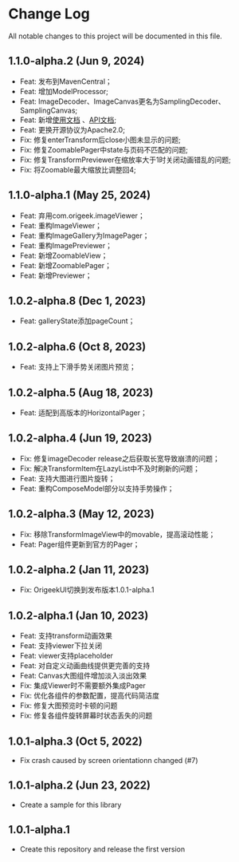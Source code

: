 # **Change Log**
All notable changes to this project will be documented in this file. 

## 1.1.0-alpha.2 (Jun 9, 2024)
- Feat: 发布到MavenCentral；
- Feat: 增加ModelProcessor;
- Feat: ImageDecoder、ImageCanvas更名为SamplingDecoder、SamplingCanvas;
- Feat: 新增[使用文档](https://jvziyaoyao.github.io/scale/) 、[API文档](https://jvziyaoyao.github.io/scale/reference/);
- Feat: 更换开源协议为Apache2.0;
- Fix: 修复enterTransform后close小图未显示的问题;
- Fix: 修复ZoomablePager中state与页码不匹配的问题;
- Fix: 修复TransformPreviewer在缩放率大于1时关闭动画错乱的问题;
- Fix: 将Zoomable最大缩放比调整回4;

## 1.1.0-alpha.1 (May 25, 2024)
- Feat: 弃用com.origeek.imageViewer；
- Feat: 重构ImageViewer；
- Feat: 重构ImageGallery为ImagePager；
- Feat: 重构ImagePreviewer；
- Feat: 新增ZoomableView；
- Feat: 新增ZoomablePager；
- Feat: 新增Previewer；

## 1.0.2-alpha.8 (Dec 1, 2023)
- Feat: galleryState添加pageCount；

## 1.0.2-alpha.6 (Oct 8, 2023)
- Feat: 支持上下滑手势关闭图片预览；

## 1.0.2-alpha.5 (Aug 18, 2023)
- Feat: 适配到高版本的HorizontalPager；
 
## 1.0.2-alpha.4 (Jun 19, 2023)
- Fix: 修复imageDecoder release之后获取长宽导致崩溃的问题；
- Fix: 解决TransformItem在LazyList中不及时刷新的问题；
- Feat: 支持大图进行图片旋转；
- Feat: 重构ComposeModel部分以支持手势操作；

## 1.0.2-alpha.3 (May 12, 2023)
- Fix: 移除TransformImageView中的movable，提高滚动性能；
- Feat: Pager组件更新到官方的Pager；

## 1.0.2-alpha.2 (Jan 11, 2023)
- Fix: OrigeekUI切换到发布版本1.0.1-alpha.1

## 1.0.2-alpha.1 (Jan 10, 2023)
- Feat: 支持transform动画效果
- Feat: 支持viewer下拉关闭
- Feat: viewer支持placeholder
- Feat: 对自定义动画曲线提供更完善的支持
- Feat: Canvas大图组件增加淡入淡出效果
- Fix: 集成Viewer时不需要额外集成Pager
- Fix: 优化各组件的参数配置，提高代码简洁度
- Fix: 修复大图预览时卡顿的问题
- Fix: 修复各组件旋转屏幕时状态丢失的问题

## 1.0.1-alpha.3 (Oct 5, 2022)
- Fix crash caused by screen orientationn changed (#7)

## 1.0.1-alpha.2 (Jun 23, 2022)
- Create a sample for this library

## 1.0.1-alpha.1 
- Create this repository and release the first version
